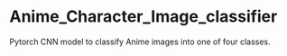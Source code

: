 # Anime_Character_Image_classifier
 Pytorch CNN model to classify Anime images into one of four classes.
